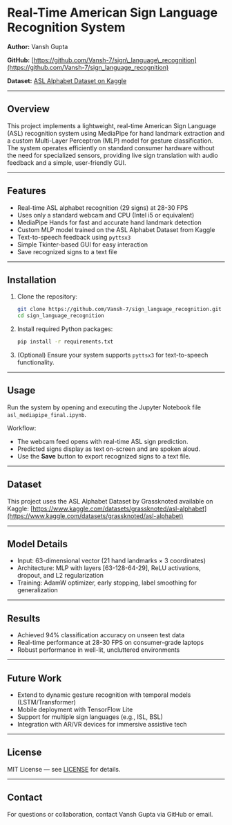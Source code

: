 # Real-Time American Sign Language Recognition System

**Author:** Vansh Gupta

**GitHub:** [https://github.com/Vansh-7/sign\_language\_recognition](https://github.com/Vansh-7/sign_language_recognition)

**Dataset:** [ASL Alphabet Dataset on Kaggle](https://www.kaggle.com/datasets/grassknoted/asl-alphabet)

---

## Overview

This project implements a lightweight, real-time American Sign Language (ASL) recognition system using MediaPipe for hand landmark extraction and a custom Multi-Layer Perceptron (MLP) model for gesture classification. The system operates efficiently on standard consumer hardware without the need for specialized sensors, providing live sign translation with audio feedback and a simple, user-friendly GUI.

---

## Features

* Real-time ASL alphabet recognition (29 signs) at 28-30 FPS
* Uses only a standard webcam and CPU (Intel i5 or equivalent)
* MediaPipe Hands for fast and accurate hand landmark detection
* Custom MLP model trained on the ASL Alphabet Dataset from Kaggle
* Text-to-speech feedback using `pyttsx3`
* Simple Tkinter-based GUI for easy interaction
* Save recognized signs to a text file

---

## Installation

1. Clone the repository:

   ```bash
   git clone https://github.com/Vansh-7/sign_language_recognition.git
   cd sign_language_recognition
   ```

2. Install required Python packages:

   ```bash
   pip install -r requirements.txt
   ```

3. (Optional) Ensure your system supports `pyttsx3` for text-to-speech functionality.

---

## Usage

Run the system by opening and executing the Jupyter Notebook file `asl_mediapipe_final.ipynb`.

Workflow:

* The webcam feed opens with real-time ASL sign prediction.
* Predicted signs display as text on-screen and are spoken aloud.
* Use the **Save** button to export recognized signs to a text file.

---

## Dataset

This project uses the ASL Alphabet Dataset by Grassknoted available on Kaggle:
[https://www.kaggle.com/datasets/grassknoted/asl-alphabet](https://www.kaggle.com/datasets/grassknoted/asl-alphabet)

---

## Model Details

* Input: 63-dimensional vector (21 hand landmarks × 3 coordinates)
* Architecture: MLP with layers \[63-128-64-29], ReLU activations, dropout, and L2 regularization
* Training: AdamW optimizer, early stopping, label smoothing for generalization

---

## Results

* Achieved 94% classification accuracy on unseen test data
* Real-time performance at 28-30 FPS on consumer-grade laptops
* Robust performance in well-lit, uncluttered environments

---

## Future Work

* Extend to dynamic gesture recognition with temporal models (LSTM/Transformer)
* Mobile deployment with TensorFlow Lite
* Support for multiple sign languages (e.g., ISL, BSL)
* Integration with AR/VR devices for immersive assistive tech

---

## License

MIT License — see [LICENSE](LICENSE) for details.

---

## Contact

For questions or collaboration, contact Vansh Gupta via GitHub or email.
